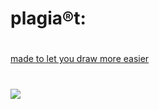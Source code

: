 # plagia®t:
#
<a href="https://sonshiko.github.io/Leonardo" target="_blank">made to let you draw more easier</a>
#
<img src="img/plagiart-2.gif">
